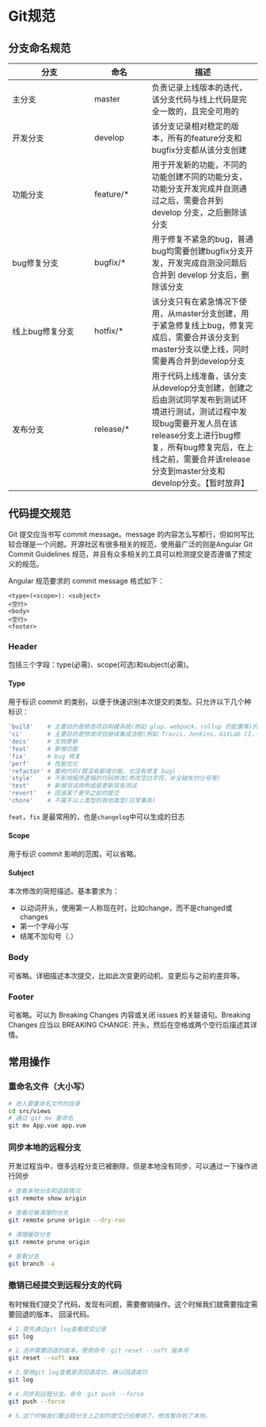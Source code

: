 # Git规范

## 分支命名规范
| 分支<div style="width:150px;"/>  | 命名<div style="width:100px;"/>  |  描述 |
| ------------ | ------------ | ------------ |
| 主分支  | master  | 负责记录上线版本的迭代，该分支代码与线上代码是完全一致的，且完全可用的  |
| 开发分支  | develop  | 该分支记录相对稳定的版本，所有的feature分支和bugfix分支都从该分支创建  |
| 功能分支  | feature/*  | 用于开发新的功能，不同的功能创建不同的功能分支，功能分支开发完成并自测通过之后，需要合并到 develop 分支，之后删除该分支  |
| bug修复分支  | bugfix/*  | 用于修复不紧急的bug，普通bug均需要创建bugfix分支开发，开发完成自测没问题后合并到 develop 分支后，删除该分支 |
| 线上bug修复分支  | hotfix/*  | 该分支只有在紧急情况下使用，从master分支创建，用于紧急修复线上bug，修复完成后，需要合并该分支到master分支以便上线，同时需要再合并到develop分支 |
| 发布分支  | release/*  | 用于代码上线准备，该分支从develop分支创建，创建之后由测试同学发布到测试环境进行测试，测试过程中发现bug需要开发人员在该release分支上进行bug修复，所有bug修复完后，在上线之前，需要合并该release分支到master分支和develop分支。【暂时放弃】 |

## 代码提交规范
Git 提交应当书写 commit message。message 的内容怎么写都行，但如何写比较合理是一个问题。开源社区有很多相关的规范，使用最广泛的则是Angular Git Commit Guidelines 规范，并且有众多相关的工具可以检测提交是否遵循了预定义的规范。

Angular 规范要求的 commit message 格式如下：
```
<type>(<scope>): <subject>
<空行>
<body>
<空行>
<footer>
```
### Header
包括三个字段：type(必需)、scope(可选)和subject(必需)。
#### Type
用于标识 commit 的类别，以便于快速识别本次提交的类型。只允许以下几个种标识：
```bash
'build'    # 主要目的是修改项目构建系统(例如 glup，webpack，rollup 的配置等)的提交
'ci'       # 主要目的是修改项目继续集成流程(例如 Travis，Jenkins，GitLab CI，Circle等)的提交
'docs'     # 文档更新
'feat'     # 新增功能 
'fix'      # bug 修复
'perf'     # 性能优化
'refactor' # 重构代码(既没有新增功能，也没有修复 bug)
'style'    # 不影响程序逻辑的代码修改(修改空白字符，补全缺失的分号等)
'test'     # 新增测试用例或是更新现有测试
'revert'   # 回滚某个更早之前的提交
'chore'    # 不属于以上类型的其他类型(日常事务)
```


`feat`，`fix` 是最常用的，也是`changelog`中可以生成的日志
#### Scope
用于标识 commit 影响的范围，可以省略。
#### Subject
本次修改的简短描述。基本要求为：
- 以动词开头，使用第一人称现在时，比如change，而不是changed或changes
- 第一个字母小写
- 结尾不加句号（.）

### Body
可省略。详细描述本次提交，比如此次变更的动机、变更后与之前的差异等。

### Footer
可省略。可以为 Breaking Changes 内容或关闭 issues 的关联语句。Breaking Changes 应当以 BREAKING CHANGE: 开头，然后在空格或两个空行后描述其详情。


## 常用操作

### 重命名文件（大小写）
```bash
# 进入要重命名文件的目录
cd src/views
# 通过 git mv 重命名
git mv App.vue app.vue
```

### 同步本地的远程分支
开发过程当中，很多远程分支已被删除，但是本地没有同步，可以通过一下操作进行同步
```bash
# 查看本地分支和追踪情况
git remote show origin 

# 查看可被清理的分支
git remote prune origin --dry-run

# 清理缓存分支
git remote prune origin

# 查看分支
git branch -a
```
### 撤销已经提交到远程分支的代码
有时候我们提交了代码，发现有问题，需要撤销操作。这个时候我们就需要指定需要回退的版本， 回滚代码。

```bash
# 1.首先通过git log查看提交记录
git log

# 2.选中需要回退的版本。使用命令：git reset --soft 版本号
git reset --soft xxx

# 3.使用git log查看是否回退成功，确认回退成功
git log

# 4.同步到远程分支。命令：git push --force
git push --force

# 5.这个时候我们看远程分支上之前的提交已经撤销了。修改暂存到了本地。
```
